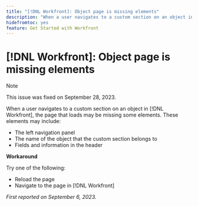 ```yaml
---
title: "[!DNL Workfront]: Object page is missing elements"
description: "When a user navigates to a custom section on an object in [!DNL Workfront], the page that loads may be missing some elements."
hidefromtoc: yes
feature: Get Started with Workfront
---
```


# [!DNL Workfront]: Object page is missing elements

>[!NOTE]
>
>This issue was fixed on September 28, 2023.

When a user navigates to a custom section on an object in [!DNL Workfront], the page that loads may be missing some elements. These elements may include:

* The left navigation panel
* The name of the object that the custom section belongs to
* Fields and information in the header

**Workaround**

Try one of the following:

* Reload the page
* Navigate to the page in [!DNL Workfront]

_First reported on September 6, 2023._
